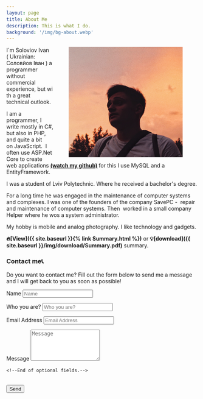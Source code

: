 ```yaml
---
layout: page
title: About Me
description: This is what I do.
background: '/img/bg-about.webp'
---
```

<style>
  .responsive {
  width: 100%;
  height: auto;
}
</style>
<p><img alt="" src="/img/me.jpeg" class="responsive" style="float:right; margin-left:40px; margin-right:40px; height:290px; width:300px" /></p>
<p>I`m Soloviov Ivan (&nbsp;Ukrainian: Соловйов Іван ) a programmer without commercial experience,&nbsp;but&nbsp;with a great technical outlook.&nbsp;</p>
<p>I am a programmer, I write mostly in С#, but also in PHP, and quite a bit on&nbsp;JavaScript.&nbsp;
    I often use ASP.Net Core to create web applications <strong><a href="https://github.com/WarmingZ" target="_blank"> 
        (watch my github)</a>&nbsp;</strong>for this I use MySQL and a EntityFramework.</p>

<p>I was a student of Lviv Polytechnic. Where he received a bachelor&#39;s degree.</p>

<p>For a long time he was engaged in the maintenance of computer systems and complexes.&nbsp;I was one of the founders of the company SavePC -&nbsp;&nbsp;repair and maintenance of computer systems.&nbsp;Then &nbsp;worked in a small company Helper where he wos a&nbsp;system administrator.</p>

<p>My hobby is mobile and analog photography.&nbsp;I like technology and gadgets.</p>

<strong>🔥[View]({{ site.baseurl }}{% link Summary.html %})</strong> or <strong>💡[download]({{ site.baseurl }}/img/download/Summary.pdf)</strong> summary.

### Contact me📞

<p>
  Do you want to contact me? Fill out the form below to send me a message and I will get back to you as soon as possible!</p>
<form id="contactform" name="sentMessage" id="contactForm" action="https://formspree.io/f/xayagdov" method="POST">
  <div class="control-group">
    <div class="form-group floating-label-form-group controls">
      <label>Name</label>
      <input type="text" name="name" class="form-control" placeholder="Name" id="name" required data-validation-required-message="Please enter your name.">
      <p class="help-block text-danger"></p>
    </div>
  </div>
  <div class="control-group">
    <div class="form-group floating-label-form-group controls">
      <label>Who you are?</label>
      <input type="text" name="whoAre" class="form-control" placeholder="Who you are?" id="whoAre" required data-validation-required-message="Please enter who you are or what you do.">
      <p class="help-block text-danger"></p>
    </div>
  </div>
  <div class="control-group">
    <div class="form-group floating-label-form-group controls">
      <label>Email Address</label>
      <input type="email" name="email" class="form-control" placeholder="Email Address" id="email" required data-validation-required-message="Please enter your email address.">
      <p class="help-block text-danger"></p>
    </div>
  </div>
  <div class="control-group">
    <div class="form-group floating-label-form-group controls">
      <label>Message</label>
      <textarea rows="5" class="form-control" placeholder="Message" name="message" id="message" required data-validation-required-message="Please enter a message."></textarea>
      <p class="help-block text-danger"></p>
    </div>
  </div>
    <!--the following are optional fields to customize how submissions are processed-->
    <!--The first sets the subject of Formspree notification emails.-->
    <!--The second catches (some) spambots.-->

  <!-- <input type="hidden" name="_subject" value="Sent from blog Contact form." /> -->
  <!-- <input type="text" name="_gotcha" style="display:none" /> -->

    <!--End of optional fields.-->

  <br>
  <div id="success"></div>
  <div class="form-group">
    <input type="submit" class="btn btn-primary" value="Send">
  </div>
</form>